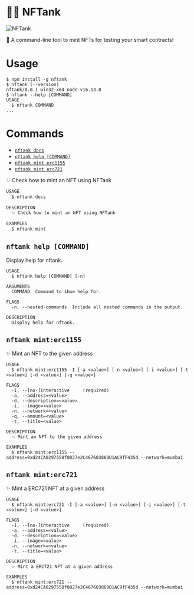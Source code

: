 # 👷‍♂️ NFTank

![NFTank](https://user-images.githubusercontent.com/76690419/168440752-a3249cbd-d3b2-4c3b-b635-acd57ff55b9c.png)

🚀 A command-line tool to mint NFTs for testing your smart contracts!

# Usage

```sh-session
$ npm install -g nftank
$ nftank (--version)
nftank/0.0.1 win32-x64 node-v16.13.0
$ nftank --help [COMMAND]
USAGE
  $ nftank COMMAND
...
```

# Commands

- [`nftank docs`](#nftank-docs)
- [`nftank help [COMMAND]`](#nftank-help-command)
- [`nftank mint erc1155`](#nftank-mint-erc1155)
- [`nftank mint erc721`](#nftank-mint-erc721)

✨ Check how to mint an NFT using NFTank

```bash
USAGE
  $ nftank docs

DESCRIPTION
  ✨ Check how to mint an NFT using NFTank

EXAMPLES
  $ nftank mint
```

## `nftank help [COMMAND]`

Display help for nftank.

```
USAGE
  $ nftank help [COMMAND] [-n]

ARGUMENTS
  COMMAND  Command to show help for.

FLAGS
  -n, --nested-commands  Include all nested commands in the output.

DESCRIPTION
  Display help for nftank.
```

## `nftank mint:erc1155`

✨ Mint an NFT to the given address

```
USAGE
  $ nftank mint:erc1155 -I [-a <value>] [-n <value>] [-i <value>] [-t <value>] [-d <value>] [-q <value>]

FLAGS
  -I, --[no-]interactive     (required)
  -a, --address=<value>
  -d, --description=<value>
  -i, --image=<value>
  -n, --network=<value>
  -q, --amount=<value>
  -t, --title=<value>

DESCRIPTION
  ✨ Mint an NFT to the given address

EXAMPLES
  $ nftank mint:erc1155 --address=0xd24CA0297558f0827e2C467603869D1AC9fF435d --network=mumbai
```

## `nftank mint:erc721`

✨ Mint a ERC721 NFT at a given address

```
USAGE
  $ nftank mint:erc721 -I [-a <value>] [-n <value>] [-i <value>] [-t <value>] [-d <value>]

FLAGS
  -I, --[no-]interactive     (required)
  -a, --address=<value>
  -d, --description=<value>
  -i, --image=<value>
  -n, --network=<value>
  -t, --title=<value>

DESCRIPTION
  ✨ Mint a ERC721 NFT at a given address

EXAMPLES
  $ nftank mint:erc721 --address=0xd24CA0297558f0827e2C467603869D1AC9fF435d --network=mumbai
```
